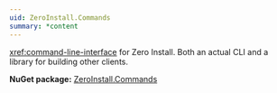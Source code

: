```yaml
---
uid: ZeroInstall.Commands
summary: *content
---
```

<xref:command-line-interface> for Zero Install. Both an actual CLI and a library for building other clients.

**NuGet package:** [ZeroInstall.Commands](https://www.nuget.org/packages/ZeroInstall.Commands/)
